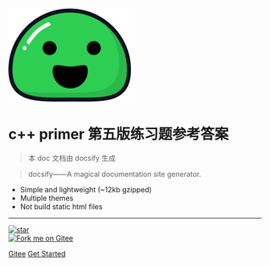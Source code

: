 ![logo](docs/_media/icon.svg)

# c++ primer 第五版练习题参考答案

> 本 doc 文档由 docsify 生成

> docsify——A magical documentation site generator.

* Simple and lightweight (~12kb gzipped)
* Multiple themes
* Not build static html files
---
[![star](https://gitee.com/xffish/c_plus_plus_primer_exercise/badge/star.svg?theme=dark)](https://gitee.com/xffish/c_plus_plus_primer_exercise/stargazers)<br/>
[![Fork me on Gitee](https://gitee.com/xffish/c_plus_plus_primer_exercise/widgets/widget_3.svg?color=1ec737)](https://gitee.com/xffish/c_plus_plus_primer_exercise)

[Gitee](https://gitee.com/xffish/c_plus_plus_primer_exercise)
[Get Started](#headline)
